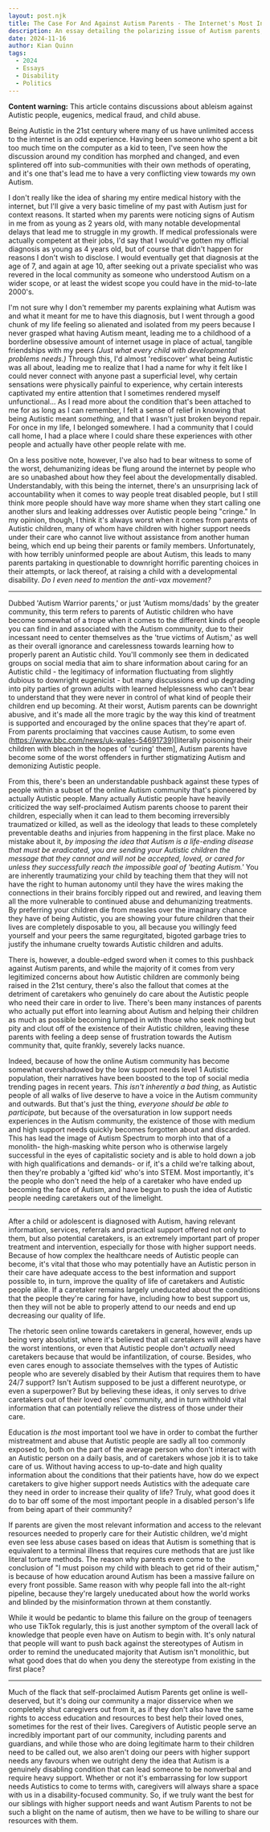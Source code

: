 ```yaml
---
layout: post.njk
title: The Case For And Against Autism Parents - The Internet's Most Infamous "Warriors" of Disabled Children
description: An essay detailing the polarizing issue of Autism parents, and the place caretakers have in the autism community
date: 2024-11-16
author: Kian Quinn
tags:
  - 2024
  - Essays
  - Disability
  - Politics
---
```


**Content warning:** This article contains discussions about ableism against Autistic people, eugenics, medical fraud, and child abuse.

Being Autistic in the 21st century where many of us have unlimited access to the internet is an odd experience. Having been someone who spent a bit too much time on the computer as a kid to teen, I've seen how the discussion around my condition has morphed and changed, and even splintered off into sub-communities with their own methods of operating, and it's one that's lead me to have a very conflicting view towards my own Autism.

I don't really like the idea of sharing my entire medical history with the internet, but I'll give a very basic timeline of my past with Autism just for context reasons. It started when my parents were noticing signs of Autism in me from as young as 2 years old, with many notable developmental delays that lead me to struggle in my growth. If medical professionals were actually competent at their jobs, I'd say that I would've gotten my official diagnosis as young as 4 years old, but of course that didn't happen for reasons I don't wish to disclose. I would eventually get that diagnosis at the age of 7, and again at age 10, after seeking out a private specialist who was revered in the local community as someone who understood Autism on a wider scope, or at least the widest scope you could have in the mid-to-late 2000's.

I'm not sure why I don't remember my parents explaining what Autism was and what it meant for me to have this diagnosis, but I went through a good chunk of my life feeling so alienated and isolated from my peers because I never grasped what having Autism meant, leading me to a childhood of a borderline obsessive amount of internet usage in place of actual, tangible friendships with my peers *(Just what every child with developmental problems needs.)* Through this, I'd almost 'rediscover' what being Autistic was all about, leading me to realize that I had a name for why it felt like I could never connect with anyone past a superficial level, why certain sensations were physically painful to experience, why certain interests captivated my entire attention that I sometimes rendered myself unfunctional... As I read more about the condition that's been attached to me for as long as I can remember, I felt a sense of relief in knowing that being Autistic meant *something,* and that I wasn't just broken beyond repair. For once in my life, I belonged somewhere. I had a community that I could call home, I had a place where I could share these experiences with other people and actually have other people relate with me.

On a less positive note, however, I've also had to bear witness to some of the worst, dehumanizing ideas be flung around the internet by people who are so unabashed about how they feel about the developmentally disabled. Understandably, with this being the internet, there's an unsurprising lack of accountability when it comes to way people treat disabled people, but I still think more people should have way more shame when they start calling one another slurs and leaking addresses over Autistic people being "cringe." In my opinion, though, I think it's always worst when it comes from parents of Autistic children, many of whom have children with higher support needs under their care who cannot live without assistance from another human being, which end up being their parents or family members. Unfortunately, with how terribly uninformed people are about Autism, this leads to many parents partaking in questionable to downright horrific parenting choices in their attempts, or lack thereof, at raising a child with a developmental disability. *Do I even need to mention the anti-vax movement?*

---

Dubbed 'Autism Warrior parents,' or just 'Autism moms/dads' by the greater community, this term refers to parents of Autistic children who have become somewhat of a trope when it comes to the different kinds of people you can find in and associated with the Autism community, due to their incessant need to center themselves as the 'true victims of Autism,' as well as their overall ignorance and carelessness towards learning how to properly parent an Autistic child. You'll commonly see them in dedicated groups on social media that aim to share information about caring for an Autistic child - the legitimacy of information fluctuating from slightly dubious to downright eugenicist - but many discussions end up degrading into pity parties of grown adults with learned helplessness who can't bear to understand that they were never in control of what kind of people their children end up becoming. At their worst, Autism parents can be downright abusive, and it's made all the more tragic by the way this kind of treatment is supported and encouraged by the online spaces that they're apart of. From parents proclaiming that vaccines cause Autism, to some even (https://www.bbc.com/news/uk-wales-54691739)[literally poisoning their children with bleach in the hopes of 'curing' them], Autism parents have become some of the worst offenders in further stigmatizing Autism and demonizing Autistic people.

From this, there's been an understandable pushback against these types of people within a subset of the online Autism community that's pioneered by actually Autistic people. Many actually Autistic people have heavily criticized the way self-proclaimed Autism parents choose to parent their children, especially when it can lead to them becoming irreversibly traumatized or killed, as well as the ideology that leads to these completely preventable deaths and injuries from happening in the first place. Make no mistake about it, *by imposing the idea that Autism is a life-ending disease that must be eradicated, you are sending your Autistic children the message that they cannot and will not be accepted, loved, or cared for unless they successfully reach the impossible goal of 'beating Autism.'* You are inherently traumatizing your child by teaching them that they will not have the right to human autonomy until they have the wires making the connections in their brains forcibly ripped out and rewired, and leaving them all the more vulnerable to continued abuse and dehumanizing treatments. By preferring your children die from measles over the imaginary chance they have of being Autistic, you are showing your future children that their lives are completely disposable to you, all because you willingly feed yourself and your peers the same regurgitated, bigoted garbage tries to justify the inhumane cruelty towards Autistic children and adults.

There is, however, a double-edged sword when it comes to this pushback against Autism parents, and while the majority of it comes from very legitimized concerns about how Autistic children are commonly being raised in the 21st century, there's also the fallout that comes at the detriment of caretakers who genuinely do care about the Autistic people who need their care in order to live. There's been many instances of parents who actually put effort into learning about Autism and helping their children as much as possible becoming lumped in with those who seek nothing but pity and clout off of the existence of their Autistic children, leaving these parents with feeling a deep sense of frustration towards the Autism community that, quite frankly, severely lacks nuance.

Indeed, because of how the online Autism community has become somewhat overshadowed by the low support needs level 1 Autistic population, their narratives have been boosted to the top of social media trending pages in recent years. *This isn't inherently a bad thing*, as Autistic people of all walks of live deserve to have a voice in the Autism community and outwards. But that's just the thing, *everyone should be able to participate,* but because of the oversaturation in low support needs experiences in the Autism community, the existence of those with medium and high support needs quickly becomes forgotten about and discarded. This has lead the image of Autism Spectrum to morph into that of a monolith- the high-masking white person who is otherwise largely successful in the eyes of capitalistic society and is able to hold down a job with high qualifications and demands- or if, it's a child we're talking about, then they're probably a 'gifted kid' who's into STEM. Most importantly, it's the people who don't need the help of a caretaker who have ended up becoming the face of Autism, and have begun to push the idea of Autistic people needing caretakers out of the limelight.

---


After a child or adolescent is diagnosed with Autism, having relevant information, services, referrals and practical support offered not only to them, but also potential caretakers, is an extremely important part of proper treatment and intervention, especially for those with higher support needs. Because of how complex the healthcare needs of Autistic people can become, it's vital that those who may potentially have an Autistic person in their care have adequate access to the best information and support possible to, in turn, improve the quality of life of caretakers and Autistic people alike. If a caretaker remains largely uneducated about the conditions that the people they're caring for have, including how to best support us, then they will not be able to properly attend to our needs and end up decreasing our quality of life.

The rhetoric seen online towards caretakers in general, however, ends up being very absolutist, where it's believed that all caretakers will always have the worst intentions, or even that Autistic people don't *actually* need caretakers because that would be infantilization, of course. Besides, who even cares enough to associate themselves with the types of Autistic people who are severely disabled by their Autism that requires them to have 24/7 support? Isn't Autism supposed to be just a different neurotype, or even a superpower? But by believing these ideas, it only serves to drive caretakers out of their loved ones' community, and in turn withhold vital information that can potentially relieve the distress of those under their care.

Education is *the* most important tool we have in order to combat the further mistreatment and abuse that Autistic people are sadly all too commonly exposed to, both on the part of the average person who don't interact with an Autistic person on a daily basis, and of caretakers whose job it is to take care of us. Without having access to up-to-date and high quality information about the conditions that their patients have, how do we expect caretakers to give higher support needs Autistics with the adequate care they need in order to increase their quality of life? Truly, what good does it do to bar off some of the most important people in a disabled person's life from being apart of their community?

If parents are given the most relevant information and access to the relevant resources needed to properly care for their Autistic children, we'd might even see less abuse cases based on ideas that Autism is something that is equivalent to a terminal illness that requires cure methods that are just like literal torture methods. The reason why parents even come to the conclusion of "I must poison my child with bleach to get rid of their autism," is because of how education around Autism has been a massive failure on every front possible. Same reason with why people fall into the alt-right pipeline, because they're largely uneducated about how the world works and blinded by the misinformation thrown at them constantly.

While it would be pedantic to blame this failure on the group of teenagers who use TikTok regularly, this is just another symptom of the overall lack of knowledge that people even have on Autism to begin with. It's only natural that people will want to push back against the stereotypes of Autism in order to remind the uneducated majority that Autism isn't monolithic, but what good does that do when you deny the stereotype from existing in the first place?

---

Much of the flack that self-proclaimed Autism Parents get online is well-deserved, but it's doing our community a major disservice when we completely shut caregivers out from it, as if they don't also have the same rights to access education and resources to best help their loved ones, sometimes for the rest of their lives. Caregivers of Autistic people serve an incredibly important part of our community, including parents and guardians, and while those who are doing legitimate harm to their children need to be called out, we also aren't doing our peers with higher support needs any favours when we outright deny the idea that Autism is a genuinely disabling condition that can lead someone to be nonverbal and require heavy support. Whether or not it's embarrassing for low support needs Autistics to come to terms with, caregivers will always share a space with us in a disability-focused community. So, if we truly want the best for our siblings with higher support needs and want Autism Parents to not be such a blight on the name of autism, then we have to be willing to share our resources with them.